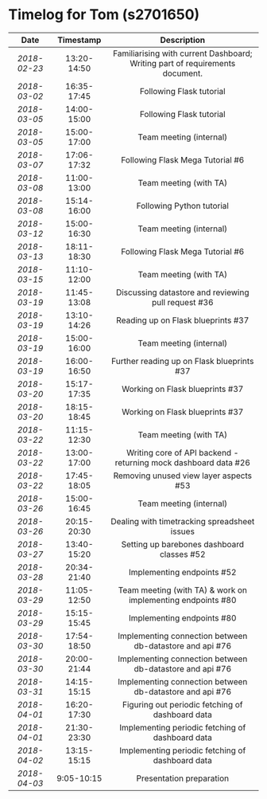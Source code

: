 # Timelog for Tom (s2701650)

| Date         |   Timestamp | Description                                                       |
| :---:        |       :---: | :---:                                                             |
| *2018-02-23* | 13:20-14:50 | Familiarising with current Dashboard; Writing part of requirements document. |
| *2018-03-02* | 16:35-17:45 | Following Flask tutorial |
| *2018-03-05* | 14:00-15:00 | Following Flask tutorial |
| *2018-03-05* | 15:00-17:00 | Team meeting (internal) |
| *2018-03-07* | 17:06-17:32 | Following Flask Mega Tutorial #6 |
| *2018-03-08* | 11:00-13:00 | Team meeting (with TA) |
| *2018-03-08* | 15:14-16:00 | Following Python tutorial |
| *2018-03-12* | 15:00-16:30 | Team meeting (internal) |
| *2018-03-13* | 18:11-18:30 | Following Flask Mega Tutorial #6 |
| *2018-03-15* | 11:10-12:00 | Team meeting (with TA) |
| *2018-03-19* | 11:45-13:08 | Discussing datastore and reviewing pull request #36 |
| *2018-03-19* | 13:10-14:26 | Reading up on Flask blueprints #37 |
| *2018-03-19* | 15:00-16:00 | Team meeting (internal) |
| *2018-03-19* | 16:00-16:50 | Further reading up on Flask blueprints #37 |
| *2018-03-20* | 15:17-17:35 | Working on Flask blueprints #37 |
| *2018-03-20* | 18:15-18:45 | Working on Flask blueprints #37 |
| *2018-03-22* | 11:15-12:30 | Team meeting (with TA) |
| *2018-03-22* | 13:00-17:00 | Writing core of API backend - returning mock dashboard data #26 |
| *2018-03-22* | 17:45-18:05 | Removing unused view layer aspects #53 |
| *2018-03-26* | 15:00-16:45 | Team meeting (internal) |
| *2018-03-26* | 20:15-20:30 | Dealing with timetracking spreadsheet issues |
| *2018-03-27* | 13:40-15:20 | Setting up barebones dashboard classes #52 |
| *2018-03-28* | 20:34-21:40 | Implementing endpoints #52 |
| *2018-03-29* | 11:05-12:50 | Team meeting (with TA) & work on implementing endpoints #80 |
| *2018-03-29* | 15:15-15:45 | Implementing endpoints #80 |
| *2018-03-30* | 17:54-18:50 | Implementing connection between db-datastore and api #76 |
| *2018-03-30* | 20:00-21:44 | Implementing connection between db-datastore and api #76 |
| *2018-03-31* | 14:15-15:15 | Implementing connection between db-datastore and api #76 |
| *2018-04-01* | 16:20-17:30 | Figuring out periodic fetching of dashboard data |
| *2018-04-01* | 21:30-23:30 | Implementing periodic fetching of dashboard data |
| *2018-04-02* | 13:15-15:15 | Implementing periodic fetching of dashboard data |
| *2018-04-03* | 9:05-10:15 | Presentation preparation |
